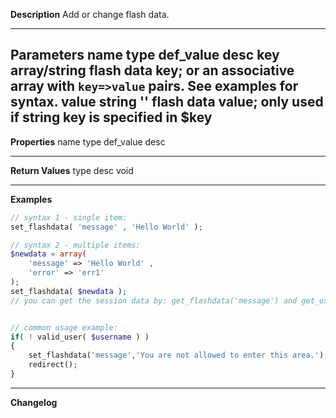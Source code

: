 **Description**
Add or change flash data.

--------
**Parameters**
name	type	def_value	desc
key	array/string		flash data key; or an associative array with `key=>value` pairs. See examples for syntax.
value	string	''	flash data value; only used if string key is specified in $key
--------
**Properties**
name	type	def_value	desc


--------
**Return Values**
type	desc
void

--------
**Examples**

```php
// syntax 1 - single item: 
set_flashdata( 'message' , 'Hello World' );

// syntax 2 - multiple items:
$newdata = array( 
	'message' => 'Hello World' ,
	'error' => 'err1'
);
set_flashdata( $newdata );
// you can get the session data by: get_flashdata('message') and get_userdata('error')


// common usage example:
if( ! valid_user( $username ) )
{
	set_flashdata('message','You are not allowed to enter this area.');
	redirect();
}
```

--------
**Changelog**

